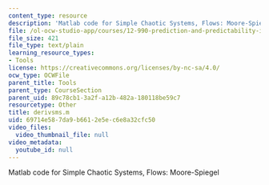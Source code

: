 ```yaml
---
content_type: resource
description: 'Matlab code for Simple Chaotic Systems, Flows: Moore-Spiegel'
file: /ol-ocw-studio-app/courses/12-990-prediction-and-predictability-in-the-atmosphere-and-oceans-spring-2003/69714e587da9b6612e5ec6e8a32cfc50_derivsms.m
file_size: 421
file_type: text/plain
learning_resource_types:
- Tools
license: https://creativecommons.org/licenses/by-nc-sa/4.0/
ocw_type: OCWFile
parent_title: Tools
parent_type: CourseSection
parent_uid: 89c78cb1-3a2f-a12b-482a-180118be59c7
resourcetype: Other
title: derivsms.m
uid: 69714e58-7da9-b661-2e5e-c6e8a32cfc50
video_files:
  video_thumbnail_file: null
video_metadata:
  youtube_id: null
---
```

Matlab code for Simple Chaotic Systems, Flows: Moore-Spiegel